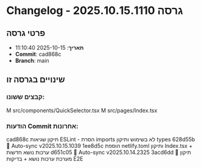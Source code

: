 # Changelog - גרסה 2025.10.15.1110

## פרטי גרסה
- **תאריך**: 2025-10-15 11:10:40
- **Commit**: cad868c
- **Branch**: main

## שינויים בגרסה זו
### קבצים ששונו:
M	src/components/QuickSelector.tsx
M	src/pages/Index.tsx

### הודעות Commit אחרונות:
cad868c תיקון שגיאות ESLint - הסרת imports לא בשימוש ותיקון types
628d55b 🔄 Auto-sync v2025.10.15.1039
1ee8d5c הוספת netlify.toml ותיקון Index.tsx + ערכות נושא חדשות
d651c05 🔄 Auto-sync v2025.10.14.2325
3acd6dd 🔧 תיקון מערכת ערכות נושא + בדיקות E2E

